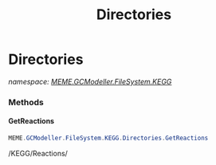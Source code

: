﻿---
title: Directories
---

# Directories
_namespace: [MEME.GCModeller.FileSystem.KEGG](N-MEME.GCModeller.FileSystem.KEGG.html)_





### Methods

#### GetReactions
```csharp
MEME.GCModeller.FileSystem.KEGG.Directories.GetReactions
```
/KEGG/Reactions/


